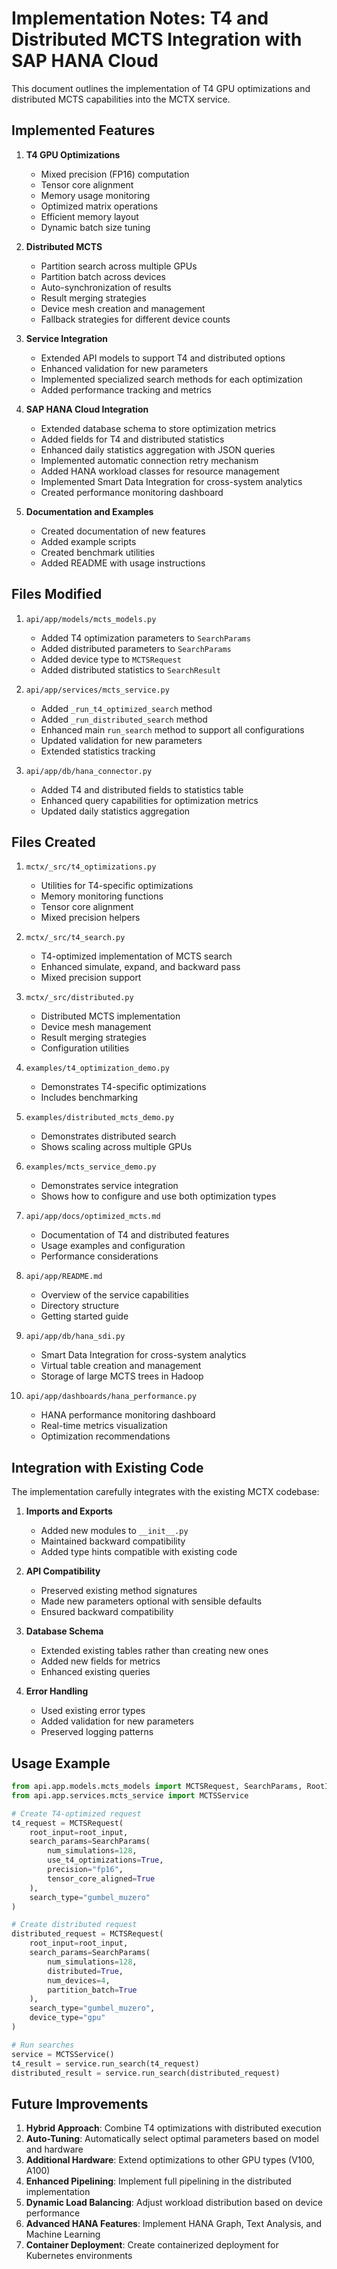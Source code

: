 # Implementation Notes: T4 and Distributed MCTS Integration with SAP HANA Cloud

This document outlines the implementation of T4 GPU optimizations and distributed MCTS capabilities into the MCTX service.

## Implemented Features

1. **T4 GPU Optimizations**
   - Mixed precision (FP16) computation
   - Tensor core alignment
   - Memory usage monitoring
   - Optimized matrix operations
   - Efficient memory layout
   - Dynamic batch size tuning

2. **Distributed MCTS**
   - Partition search across multiple GPUs
   - Partition batch across devices
   - Auto-synchronization of results
   - Result merging strategies
   - Device mesh creation and management
   - Fallback strategies for different device counts

3. **Service Integration**
   - Extended API models to support T4 and distributed options
   - Enhanced validation for new parameters
   - Implemented specialized search methods for each optimization
   - Added performance tracking and metrics
   
4. **SAP HANA Cloud Integration**
   - Extended database schema to store optimization metrics
   - Added fields for T4 and distributed statistics
   - Enhanced daily statistics aggregation with JSON queries
   - Implemented automatic connection retry mechanism
   - Added HANA workload classes for resource management
   - Implemented Smart Data Integration for cross-system analytics
   - Created performance monitoring dashboard

5. **Documentation and Examples**
   - Created documentation of new features
   - Added example scripts
   - Created benchmark utilities
   - Added README with usage instructions

## Files Modified

1. `api/app/models/mcts_models.py`
   - Added T4 optimization parameters to `SearchParams`
   - Added distributed parameters to `SearchParams`
   - Added device type to `MCTSRequest`
   - Added distributed statistics to `SearchResult`

2. `api/app/services/mcts_service.py`
   - Added `_run_t4_optimized_search` method
   - Added `_run_distributed_search` method
   - Enhanced main `run_search` method to support all configurations
   - Updated validation for new parameters
   - Extended statistics tracking

3. `api/app/db/hana_connector.py`
   - Added T4 and distributed fields to statistics table
   - Enhanced query capabilities for optimization metrics
   - Updated daily statistics aggregation
   
## Files Created

1. `mctx/_src/t4_optimizations.py`
   - Utilities for T4-specific optimizations
   - Memory monitoring functions
   - Tensor core alignment
   - Mixed precision helpers

2. `mctx/_src/t4_search.py`
   - T4-optimized implementation of MCTS search
   - Enhanced simulate, expand, and backward pass
   - Mixed precision support

3. `mctx/_src/distributed.py`
   - Distributed MCTS implementation
   - Device mesh management
   - Result merging strategies
   - Configuration utilities

4. `examples/t4_optimization_demo.py`
   - Demonstrates T4-specific optimizations
   - Includes benchmarking

5. `examples/distributed_mcts_demo.py`
   - Demonstrates distributed search
   - Shows scaling across multiple GPUs

6. `examples/mcts_service_demo.py`
   - Demonstrates service integration
   - Shows how to configure and use both optimization types

7. `api/app/docs/optimized_mcts.md`
   - Documentation of T4 and distributed features
   - Usage examples and configuration
   - Performance considerations

8. `api/app/README.md`
   - Overview of the service capabilities
   - Directory structure
   - Getting started guide
   
9. `api/app/db/hana_sdi.py`
   - Smart Data Integration for cross-system analytics
   - Virtual table creation and management
   - Storage of large MCTS trees in Hadoop

10. `api/app/dashboards/hana_performance.py`
    - HANA performance monitoring dashboard
    - Real-time metrics visualization
    - Optimization recommendations

## Integration with Existing Code

The implementation carefully integrates with the existing MCTX codebase:

1. **Imports and Exports**
   - Added new modules to `__init__.py`
   - Maintained backward compatibility
   - Added type hints compatible with existing code

2. **API Compatibility**
   - Preserved existing method signatures
   - Made new parameters optional with sensible defaults
   - Ensured backward compatibility

3. **Database Schema**
   - Extended existing tables rather than creating new ones
   - Added new fields for metrics
   - Enhanced existing queries

4. **Error Handling**
   - Used existing error types
   - Added validation for new parameters
   - Preserved logging patterns

## Usage Example

```python
from api.app.models.mcts_models import MCTSRequest, SearchParams, RootInput
from api.app.services.mcts_service import MCTSService

# Create T4-optimized request
t4_request = MCTSRequest(
    root_input=root_input,
    search_params=SearchParams(
        num_simulations=128,
        use_t4_optimizations=True,
        precision="fp16",
        tensor_core_aligned=True
    ),
    search_type="gumbel_muzero"
)

# Create distributed request
distributed_request = MCTSRequest(
    root_input=root_input,
    search_params=SearchParams(
        num_simulations=128,
        distributed=True,
        num_devices=4,
        partition_batch=True
    ),
    search_type="gumbel_muzero",
    device_type="gpu"
)

# Run searches
service = MCTSService()
t4_result = service.run_search(t4_request)
distributed_result = service.run_search(distributed_request)
```

## Future Improvements

1. **Hybrid Approach**: Combine T4 optimizations with distributed execution
2. **Auto-Tuning**: Automatically select optimal parameters based on model and hardware
3. **Additional Hardware**: Extend optimizations to other GPU types (V100, A100)
4. **Enhanced Pipelining**: Implement full pipelining in the distributed implementation
5. **Dynamic Load Balancing**: Adjust workload distribution based on device performance
6. **Advanced HANA Features**: Implement HANA Graph, Text Analysis, and Machine Learning
7. **Container Deployment**: Create containerized deployment for Kubernetes environments